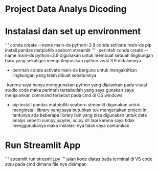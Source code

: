 # Project Data Analys Dicoding

# Instalasi dan set up environment

'''
conda create --name main-ds python=3.9
conda activate main-ds
pip install pandas matplotlib seaborn streamlit
'''
-perintah conda create --name main-ds python=3.9 digunakan untuk membuat sebuah lingkungan baru yang sekaligus mengintegrasikan python versi 3.9 didalamnya

- perintah conda activate main-ds berguna untuk mengaktifkan lingkungan yang telah dibuat sebelumnya

-karena saya hanya menggunakan python yang dijalankan pada visual studio code maka perintah tersebutlah yang saya gunakan
saya menjalankan command tersebut pada cmd di OS windows

- pip install pandas matplotlib seaborn streamlit digunakan untuk menginstall library yang saya butuhkan tuk mengerjakan project ini, tentunya ada beberapa library lain yang bisa digunakan untuk data analys seperti numpy,jupyter, scipy dll tapi karena saya tidak menggunakanya maka instalasi nya tidak saya cantumkan

# Run Streamlit App

'''
streamlit run streamlit.py
'''
jalan kode diatas pada terminal di VS code atau pada cmd dimana file nya disimpan
